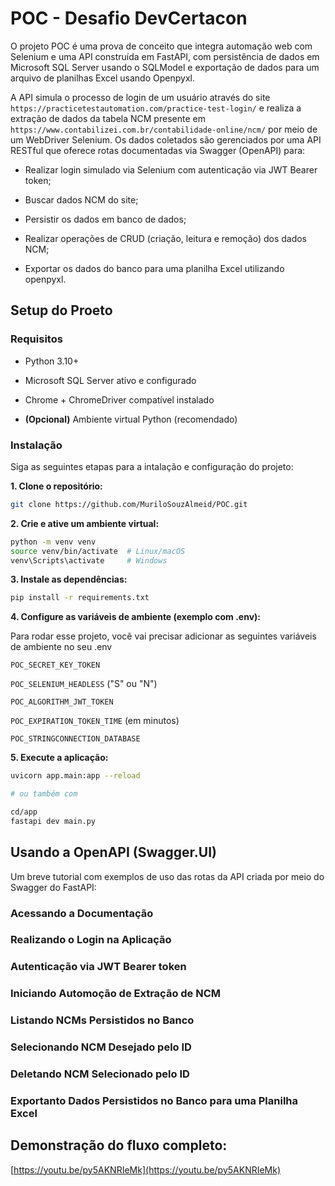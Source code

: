 # POC - Desafio DevCertacon

O projeto POC é uma prova de conceito que integra automação web com Selenium e uma API construída em FastAPI, com persistência de dados em Microsoft SQL Server usando o SQLModel e exportação de dados para um arquivo de planilhas Excel usando Openpyxl.

A API simula o processo de login de um usuário através do site `https://practicetestautomation.com/practice-test-login/` e realiza a extração de dados da tabela NCM presente em `https://www.contabilizei.com.br/contabilidade-online/ncm/` por meio de um WebDriver Selenium. Os dados coletados são gerenciados por uma API RESTful que oferece rotas documentadas via Swagger (OpenAPI) para:

* Realizar login simulado via Selenium com autenticação via JWT Bearer token; 

* Buscar dados NCM do site;

* Persistir os dados em banco de dados;

* Realizar operações de CRUD (criação, leitura e remoção) dos dados NCM;

* Exportar os dados do banco para uma planilha Excel utilizando openpyxl.
## Setup do Proeto

### Requisitos

* Python 3.10+

* Microsoft SQL Server ativo e configurado

* Chrome + ChromeDriver compatível instalado

* **(Opcional)** Ambiente virtual Python (recomendado)

### Instalação

Siga as seguintes etapas para a intalação e configuração do projeto:


**1. Clone o repositório:**

```bash
git clone https://github.com/MuriloSouzAlmeid/POC.git
```

**2. Crie e ative um ambiente virtual:**

```bash
python -m venv venv
source venv/bin/activate  # Linux/macOS
venv\Scripts\activate     # Windows
```

**3. Instale as dependências:**

```bash
pip install -r requirements.txt
```

**4. Configure as variáveis de ambiente (exemplo com .env):**

Para rodar esse projeto, você vai precisar adicionar as seguintes variáveis de ambiente no seu .env

`POC_SECRET_KEY_TOKEN`

`POC_SELENIUM_HEADLESS` ("S" ou "N")

`POC_ALGORITHM_JWT_TOKEN`

`POC_EXPIRATION_TOKEN_TIME` (em minutos)

`POC_STRINGCONNECTION_DATABASE`

**5. Execute a aplicação:**

```bash
uvicorn app.main:app --reload

# ou também com

cd/app
fastapi dev main.py
```

    
## Usando a OpenAPI (Swagger.UI)

Um breve tutorial com exemplos de uso das rotas da API criada por meio do Swagger do FastAPI:

### Acessando a Documentação

### Realizando o Login na Aplicação

### Autenticação via JWT Bearer token

### Iniciando Automoção de Extração de NCM

### Listando NCMs Persistidos no Banco

### Selecionando NCM Desejado pelo ID

### Deletando NCM Selecionado pelo ID

### Exportanto Dados Persistidos no Banco para uma Planilha Excel

## Demonstração do fluxo completo:

[https://youtu.be/py5AKNRIeMk](https://youtu.be/py5AKNRIeMk)